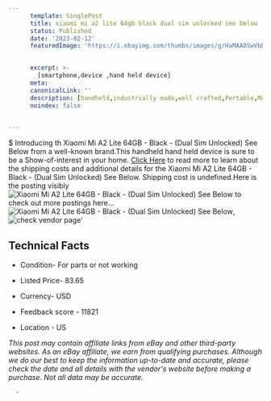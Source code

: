 ```yaml
---
      template: SinglePost
      title: xiaomi mi a2 lite 64gb black dual sim unlocked see below
      status: Published
      date: '2023-02-12'
      featuredImage: 'https://i.ebayimg.com/thumbs/images/g/HaMAAOSwVbBj2Xi3/s-l225.jpg'
       

      excerpt: >-
        [smartphone,device ,hand held device]
      meta:
      canonicalLink: ''
      description: [handheld,industrially made,well crafted,Portable,Mobile,Compact,Convenient,Lightweight,Maneuverable,Man-portable,Miniature,Carriable,Hand-held,Light,Holdable,Transportable,Mobile device,Pocket-sized,On-the-go,Wireless,Cordless,Compact size,Convenient size, smartphone,device ,hand held device]
      noindex: false
      

---
```

$
      Introducing th Xiaomi Mi A2 Lite 64GB - Black - (Dual Sim Unlocked) See Below from a well-known brand.This handheld hand held device is sure to be a Show-of-interest in your home. [Click Here](https://www.ebay.com/itm/144924883780?hash=item21be323b44%3Ag%3AHaMAAOSwVbBj2Xi3&mkevt=1&mkcid=1&mkrid=711-53200-19255-0&campid=%253CePNCampaignId%253E&customid=%253CreferenceId%253E&toolid=10049) to read more to learn about the shipping costs and additional details for the Xiaomi Mi A2 Lite 64GB - Black - (Dual Sim Unlocked) See Below. Shipping cost is undefined.Here is the posting visibly ![Xiaomi Mi A2 Lite 64GB - Black - (Dual Sim Unlocked) See Below](https://i.ebayimg.com/thumbs/images/g/HaMAAOSwVbBj2Xi3/s-l225.jpg) to check out more postings here... ![Xiaomi Mi A2 Lite 64GB - Black - (Dual Sim Unlocked) See Below](https://i.ebayimg.com/images/g/HaMAAOSwVbBj2Xi3/s-l960.jpg), ![check vendor page](https://origin-galleryplus.ebayimg.com/ws/web/144924883780_2_0_1/225x225.jpg,https://origin-galleryplus.ebayimg.com/ws/web/144924883780_3_0_1/225x225.jpg,https://origin-galleryplus.ebayimg.com/ws/web/144924883780_4_0_1/225x225.jpg,https://origin-galleryplus.ebayimg.com/ws/web/144924883780_5_0_1/225x225.jpg,https://origin-galleryplus.ebayimg.com/ws/web/144924883780_6_0_1/225x225.jpg,https://origin-galleryplus.ebayimg.com/ws/web/144924883780_7_0_1/225x225.jpg,https://origin-galleryplus.ebayimg.com/ws/web/144924883780_8_0_1/225x225.jpg,https://origin-galleryplus.ebayimg.com/ws/web/144924883780_9_0_1/225x225.jpg)'

      

 ## Technical Facts 



     
      

 - Condition- For parts or not working 


      

 - Listed Price- 83.65 


      

 - Currency- USD 


      

 - Feedback score - 11821 


      

 - Location - US 


      
      

 *_This post may contain affiliate links from eBay and other third-party websites. As an eBay affiliate, we earn from qualifying purchases. Although we do our best to keep the information up-to-date and accurate, please check the date and all details with the vendor's website before making a purchase. Not all data may be accurate._*




      -
